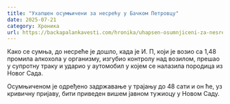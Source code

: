 ```yaml
---
title: "Ухапшен осумњичени за несрећу у Бачком Петровцу"
date: 2025-07-21
category: Хроника
url: https://backapalankavesti.com/hronika/uhapsen-osumnjiceni-za-nesrecu-u-backom-petrovcu/
---
```


Како се сумња, до несреће је дошло, када је И. П, који је возио са 1,48 промила алкохола у организму, изгубио контролу над возилом, прешао у супротну траку и ударио у аутомобил у којем се налазила породица из Новог Сада.

Осумњиченом је одређено задржавање у трајању до 48 сати и он ће, уз кривичну пријаву, бити приведен вишем јавном тужиоцу у Новом Саду.
